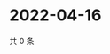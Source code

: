 # 2022-04-16

共 0 条

<!-- BEGIN WEIBO -->
<!-- 最后更新时间 Sat Apr 16 2022 13:13:38 GMT+0800 (China Standard Time) -->

<!-- END WEIBO -->
